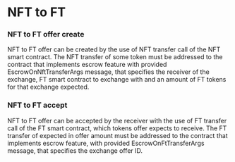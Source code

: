 # NFT to FT

### NFT to FT offer create

NFT to FT offer can be created by the use of NFT transfer call of the NFT smart contract. The NFT transfer of some token must be addressed to the contract that implements escrow feature with provided EscrowOnNftTransferArgs message, that specifies the receiver of the exchange, FT smart contract to exchange with and an amount of FT tokens for that exchange expected.

### NFT to FT accept

NFT to FT offer can be accepted by the receiver with the use of FT transfer call of the FT smart contract, which tokens offer expects to receive. The FT transfer of expected in offer amount must be addressed to the contract that implements escrow feature, with provided EscrowOnFtTransferArgs message, that specifies the exchange offer ID.
